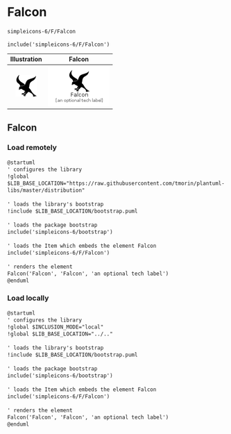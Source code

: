 # Falcon


```text
simpleicons-6/F/Falcon
```

```text
include('simpleicons-6/F/Falcon')
```



| Illustration | Falcon |
| :---: | :---: |
| ![illustration for Illustration](../../simpleicons-6/F/Falcon.png) | ![illustration for Falcon](../../simpleicons-6/F/Falcon.Local.png) |




## Falcon

### Load remotely
```plantuml
@startuml
' configures the library
!global $LIB_BASE_LOCATION="https://raw.githubusercontent.com/tmorin/plantuml-libs/master/distribution"

' loads the library's bootstrap
!include $LIB_BASE_LOCATION/bootstrap.puml

' loads the package bootstrap
include('simpleicons-6/bootstrap')

' loads the Item which embeds the element Falcon
include('simpleicons-6/F/Falcon')

' renders the element
Falcon('Falcon', 'Falcon', 'an optional tech label')
@enduml
```

### Load locally
```plantuml
@startuml
' configures the library
!global $INCLUSION_MODE="local"
!global $LIB_BASE_LOCATION="../.."

' loads the library's bootstrap
!include $LIB_BASE_LOCATION/bootstrap.puml

' loads the package bootstrap
include('simpleicons-6/bootstrap')

' loads the Item which embeds the element Falcon
include('simpleicons-6/F/Falcon')

' renders the element
Falcon('Falcon', 'Falcon', 'an optional tech label')
@enduml
```

